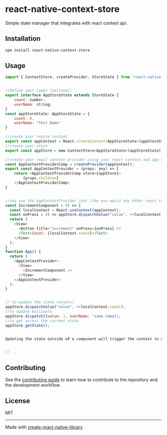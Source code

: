 # react-native-context-store
Simple state manager that integrates with react context api.

## Installation

```sh
npm install react-native-context-store
```

## Usage

```js
import { ContextStore, createProvider, StoreState } from "react-native-context-store";


//Define your types (optional)
export interface AppStoreState extends StoreState {
    count: number;
    userName: string;
}
const appStoreState: AppStoreState = {
    count: 0,
    userName: "Test Name"
}

//create your reacte context
export const appContext = React.createContext<AppStoreState>(appStoreState);
//create your store
export const appStore = new ContextStore<AppStoreState>(appStoreState);

//create your react context provider using your react context and app context store.
const AppContextProviderComp = createProvider(appContext);
export const AppContextProvider = (props: any) => {
    return <AppContextProviderComp store={appStore}>
        {props.children}
    </AppContextProviderComp>
}


//now use the AppContextProvider just like you would any other react context provider.
const IncrementComponent = () => {
  const localContext = React.useContext(appContext);
  const onPress = () => appStore.dispatchValue("value", ++localContext.count); //you can also use appStore.dispatch(newState) to update all values.
  return (
    <View>
      <Button title="increment" onPress={onPress} />
      <Text>Count: {localContext.count}</Text>
    </View>
  );
}
function App() {
  return (
    <AppContextProvider>
      <View>
        <IncrementComponent />
      </View>
    </AppContextProvider>
  );
}


// to update the state value(s)
appStore.dispatchValue("value", ++localContext.count);
//to update multieple
appStore.dispatch({value: 1, userName: "some name});
//to get access the current state
appStore.getState();


Updating the state outside of a component will trigger the context to update. You are not required to update state inside of components. Useful if you have logic seperate from your UI that may need to update your UI states.


// ...
```

## Contributing

See the [contributing guide](CONTRIBUTING.md) to learn how to contribute to the repository and the development workflow.

## License

MIT

---

Made with [create-react-native-library](https://github.com/callstack/react-native-builder-bob)
